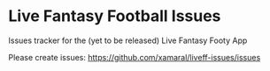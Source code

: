 # Live Fantasy Football Issues
Issues tracker for the (yet to be released) Live Fantasy Footy App

Please create issues: https://github.com/xamaral/liveff-issues/issues
